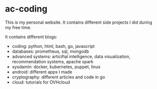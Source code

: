 # ac-coding

This is my personal website. It contains different side projects I did during my free time.

It contains different blogs:

- coding: python, html, bash, go, javascript
- databases: prometheus, sql, mongodb
- advanced systems: articifial intelligence, data visualization, recommendation systems, apache spark
- sysdamin: docker, kubernetes, puppet, linux
- android: different apps I made
- cryptography: different articles and code in go
- cloud: tutorials for OVHcloud
